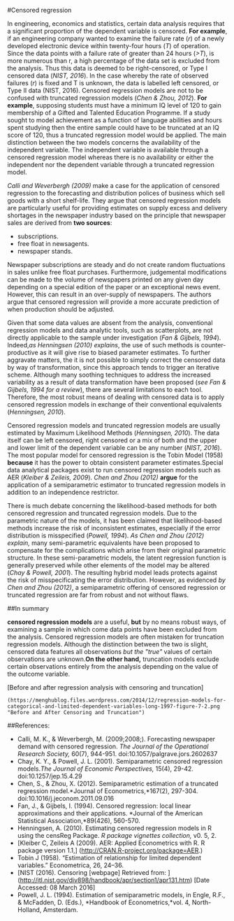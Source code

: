 #Censored regression 
  
  In engineering, economics and statistics, certain data analysis requires that a significant proportion of the dependent variable is censored. 
**For example**, if an engineering company wanted to examine the failure rate (*r*) of a newly developed electronic device within twenty-four hours (*T*) of operation.
  Since the data points with a failure rate of greater than 24 hours (*>T*), is more numerous than r, a high percentage of the data set is excluded from the analysis.
  Thus this data is deemed to be right-censored, or Type I censored data (*NIST, 2016*).
  In the case whereby the rate of observed failures (*r*) is fixed and T is unknown, the data is labelled left censored, or Type II data (NIST, 2016). 
  Censored regression models are not to be confused with truncated regression models (*Chen & Zhou, 2012*).
**For example**, supposing students must have a minimum IQ level of 120 to gain membership of a Gifted and Talented Education Programme.
  If a study sought to model achievement as a function of language abilities and hours spent studying then the entire sample could have to be truncated at an IQ score of 120, thus a truncated regression model would be applied.
  The main distinction between the two models concerns the availability of the independent variable. 
  The independent variable is available through a censored regression model whereas there is no availability or either the independent nor the dependent variable through a truncated regression model.
 
 
  *Calli and Weverbergh (2009)* make a case for the application of censored regression to the forecasting and distribution polices of business which sell goods with a short shelf-life. 
  They argue that censored regression models are particularly useful for providing estimates on supply excess and delivery shortages in the newspaper industry based on the principle that newspaper sales are derived from **two sources**:
  - subscriptions.
  - free float in newsagents.
  - newspaper stands. 
  
  Newspaper subscriptions are steady and do not create random fluctuations in sales unlike free float purchases. 
  Furthermore, judgemental modifications can be made to the volume of newspapers printed on any given day depending on a special edition of the paper or an exceptional news event. However, this can result in an over-supply of newspapers. 
  The authors argue that censored regression will provide a more accurate prediction of when production should be adjusted. 
  
  
  Given that some data values are absent from the analysis, conventional regression models and data analytic tools, such as scatterplots, are not directly applicable to the sample under investigation (*Fan & Gijbels, 1994*).
  Indeed,*as Henningsen (2010) explains*, the use of such methods is counter-productive as it will give rise to biased parameter estimates. 
  To further aggravate matters, the it is not possible to simply correct the censored data by way of transformation, since this approach tends to trigger an iterative scheme. 
  Although many soothing techniques to address the increased variability as a result of data transformation have been proposed (*see Fan & Gijbels, 1994 for a review*), there are several limitations to each tool.
  Therefore, the most robust means of dealing with censored data is to apply censored regression models in exchange of their conventional equivalents (*Henningsen, 2010*). 
  
  
  Censored regression models and truncated regression models are usually estimated by Maximum Likelihood Methods (*Henningsen, 2010*). 
  The data itself can be left censored, right censored or a mix of both and the upper and lower limit of the dependent variable can be any number (*NIST, 2016*). 
  The most popular model for censored regression is the Tobin Model (1958) **because** it has the power to obtain consistent parameter estimates.Special data analytical packages exist to run censored regression models such as AER (*Kleiber & Zeileis, 2009*). 
  *Chen and Zhou (2012)* **argue** for the application of a semiparametric estimator to truncated regression models in addition to an independence restrictor. 
  
  
  There is much debate concerning the likelihood-based methods for both censored regression and truncated regression models. 
  Due to the parametric nature of the models, it has been claimed that likelihood-based methods increase the risk of inconsistent estimates, especially if the error distribution is misspecified (*Powell, 1994*). 
  *As Chen and Zhou (2012) explain,* many semi-parametric equivalents have been proposed to compensate for the complications which arise from their original parametric structure.
  In these semi-parametric models, the latent regression function is generally preserved while other elements of the model may be altered (*Chay & Powell, 2001*). The resulting hybrid model leads protects against the risk of misspecificating the error distribution. 
  However, as evidenced *by Chen and Zhou (2012)*, a semiparametric offering of censored regression or truncated regression are far from robust and not without flaws. 
  
  
  ##In summary 
  
   **censored regression models** are a useful, **but** by no means robust ways, of examining a sample in which come data points have been excluded from the analysis. Censored regression models are often mistaken for truncation regression models. 
   Although the distinction between the two is slight, censored data features all observations *but the "true"* values of certain observations are unknown.**On the other hand,** truncation models exclude certain observations entirely from the analysis depending on the value of the outcome variable.
   
   [Before and after regression analysis with censoring and truncation]
   
    (https://menghublog.files.wordpress.com/2014/12/regression-models-for-categorical-and-limited-dependent-variables-long-1997-figure-7-2.png "Before and After Censoring and Truncation")
   
   
  ##References:
   
  -	Calli, M. K., & Weverbergh, M. (2009;2008;). Forecasting newspaper demand with censored regression. *The Journal of the Operational Research Society,* 60(7), 944-951. doi:10.1057/palgrave.jors.2602637
  -	Chay, K. Y., & Powell, J. L. (2001). Semiparametric censored regression models.*The Journal of Economic Perspectives,* 15(4), 29-42. doi:10.1257/jep.15.4.29
  -	Chen, S., & Zhou, X. (2012). Semiparametric estimation of a truncated regression model.*Journal of Econometrics,*167(2), 297-304. doi:10.1016/j.jeconom.2011.09.016
  -	Fan, J., & Gijbels, I. (1994). Censored regression: local linear approximations and their applications. *Journal of the American Statistical Association,*89(426), 560-570.
  -	Henningsen, A. (2010). Estimating censored regression models in R using the censReg Package. *R package vignettes collection,* v0. 5, 2.
  -	[Kleiber C, Zeileis A (2009). AER: Applied Econometrics with R. R package version 1.1,] (http://CRAN.R-project.org/package=AER.)
  -	Tobin J (1958). “Estimation of relationship for limited dependent variables.” Econometrica, 26, 24–36.
  -	[NIST  (2016). Censoring [webpage] Retrieved from: ]
(http://itl.nist.gov/div898/handbook/apr/section1/apr131.htm) [Date Accessed: 08 March 2016]
  -	Powell, J. L. (1994). Estimation of semiparametric models, in Engle, R.F., & McFadden, D. (Eds.), *Handbook of Econometrics,*vol. 4, North-Holland, Amsterdam. 
